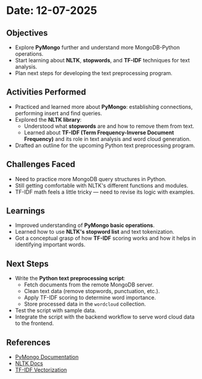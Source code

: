 # Date: 12-07-2025  

## Objectives  

- Explore **PyMongo** further and understand more MongoDB-Python operations.
- Start learning about **NLTK**, **stopwords**, and **TF-IDF** techniques for text analysis.
- Plan next steps for developing the text preprocessing program.

## Activities Performed  

- Practiced and learned more about **PyMongo**: establishing connections, performing insert and find queries.
- Explored the **NLTK library**:
  - Understood what **stopwords** are and how to remove them from text.
  - Learned about **TF-IDF (Term Frequency-Inverse Document Frequency)** and its role in text analysis and word cloud generation.
- Drafted an outline for the upcoming Python text preprocessing program.

## Challenges Faced  

- Need to practice more MongoDB query structures in Python.
- Still getting comfortable with NLTK's different functions and modules.
- TF-IDF math feels a little tricky — need to revise its logic with examples.

## Learnings  

- Improved understanding of **PyMongo basic operations**.
- Learned how to use **NLTK's stopword list** and text tokenization.
- Got a conceptual grasp of how **TF-IDF** scoring works and how it helps in identifying important words.

## Next Steps  

- Write the **Python text preprocessing script**:
  - Fetch documents from the remote MongoDB server.
  - Clean text data (remove stopwords, punctuation, etc.).
  - Apply TF-IDF scoring to determine word importance.
  - Store processed data in the `wordcloud` collection.
- Test the script with sample data.
- Integrate the script with the backend workflow to serve word cloud data to the frontend.

## References  

- [PyMongo Documentation](https://pymongo.readthedocs.io/en/stable/)
- [NLTK Docs](https://www.nltk.org/)
- [TF-IDF Vectorization](https://scikit-learn.org/stable/modules/generated/sklearn.feature_extraction.text.TfidfVectorizer.html)
